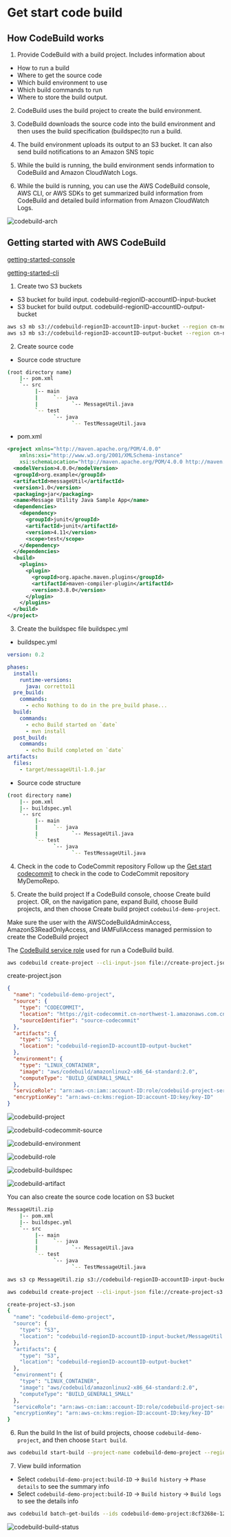 # Get start code build

## How CodeBuild works

1. Provide CodeBuild with a build project. 
Includes information about 
- How to run a build
- Where to get the source code
- Which build environment to use
- Which build commands to run
- Where to store the build output.

2. CodeBuild uses the build project to create the build environment.

3. CodeBuild downloads the source code into the build environment and then uses the build specification (buildspec)to run a build. 

4. The build environment uploads its output to an S3 bucket. It can also send build notifications to an Amazon SNS topic

5. While the build is running, the build environment sends information to CodeBuild and Amazon CloudWatch Logs.

6. While the build is running, you can use the AWS CodeBuild console, AWS CLI, or AWS SDKs to get summarized build information from CodeBuild and detailed build information from Amazon CloudWatch Logs.

![codebuild-arch](media/codebuild-arch.png)

## Getting started with AWS CodeBuild
[getting-started-console](https://docs.aws.amazon.com/codebuild/latest/userguide/getting-started.html)

[getting-started-cli](https://docs.aws.amazon.com/codebuild/latest/userguide/getting-started-cli.html)

1. Create two S3 buckets
- S3 bucket for build input. codebuild-regionID-accountID-input-bucket
- S3 bucket for build output. codebuild-regionID-accountID-output-bucket
```bash
aws s3 mb s3://codebuild-regionID-accountID-input-bucket --region cn-northwest-1
aws s3 mb s3://codebuild-regionID-accountID-output-bucket --region cn-northwest-1
```

2. Create source code
- Source code structure
```bash
(root directory name)
    |-- pom.xml
    `-- src
         |-- main
         |     `-- java
         |           `-- MessageUtil.java
         `-- test
               `-- java
                     `-- TestMessageUtil.java
```

- pom.xml
```xml
<project xmlns="http://maven.apache.org/POM/4.0.0" 
    xmlns:xsi="http://www.w3.org/2001/XMLSchema-instance"
    xsi:schemaLocation="http://maven.apache.org/POM/4.0.0 http://maven.apache.org/maven-v4_0_0.xsd">
  <modelVersion>4.0.0</modelVersion>
  <groupId>org.example</groupId>
  <artifactId>messageUtil</artifactId>
  <version>1.0</version>
  <packaging>jar</packaging>
  <name>Message Utility Java Sample App</name>
  <dependencies>
    <dependency>
      <groupId>junit</groupId>
      <artifactId>junit</artifactId>
      <version>4.11</version>
      <scope>test</scope>
    </dependency>	
  </dependencies>
  <build>
    <plugins>
      <plugin>
        <groupId>org.apache.maven.plugins</groupId>
        <artifactId>maven-compiler-plugin</artifactId>
        <version>3.8.0</version>
      </plugin>
    </plugins>
  </build>
</project>
```

3. Create the buildspec file buildspec.yml
- buildspec.yml
```yaml
version: 0.2

phases:
  install:
    runtime-versions:
      java: corretto11
  pre_build:
    commands:
      - echo Nothing to do in the pre_build phase...
  build:
    commands:
      - echo Build started on `date`
      - mvn install
  post_build:
    commands:
      - echo Build completed on `date`
artifacts:
  files:
    - target/messageUtil-1.0.jar
```

- Source code structure
```bash
(root directory name)
    |-- pom.xml
    |-- buildspec.yml
    `-- src
         |-- main
         |     `-- java
         |           `-- MessageUtil.java
         `-- test
               `-- java
                     `-- TestMessageUtil.java
```

4. Check in the code to CodeCommit repository
Follow up the [Get start codecommit](../codecommit/getstart-codecommit.md) to check in the code to CodeCommit repository MyDemoRepo.

5. Create the build project
If a CodeBuild console, choose Create build project. OR, on the navigation pane, expand Build, choose Build projects, and then choose Create build project `codebuild-demo-project`. 

Make sure the user with the AWSCodeBuildAdminAccess, AmazonS3ReadOnlyAccess, and IAMFullAccess managed permission to create the CodeBuild project

The [CodeBuild service role](https://docs.aws.amazon.com/codebuild/latest/userguide/setting-up.html#setting-up-service-role) used for run a CodeBuild build.

```bash
aws codebuild create-project --cli-input-json file://create-project.json --region cn-northwest-1
```

create-project.json
```json
{
  "name": "codebuild-demo-project",
  "source": {
    "type": "CODECOMMIT",
    "location": "https://git-codecommit.cn-northwest-1.amazonaws.com.cn/v1/repos/MyDemoRepo",
    "sourceIdentifier": "source-codecommit"
  },
  "artifacts": {
    "type": "S3",
    "location": "codebuild-regionID-accountID-output-bucket"
  },
  "environment": {
    "type": "LINUX_CONTAINER",
    "image": "aws/codebuild/amazonlinux2-x86_64-standard:2.0",
    "computeType": "BUILD_GENERAL1_SMALL"
  },
  "serviceRole": "arn:aws-cn:iam::account-ID:role/codebuild-project-service-role",
  "encryptionKey": "arn:aws-cn:kms:region-ID:account-ID:key/key-ID"
}
```

![codebuild-project](media/codebuild-project.png)

![codebuild-codecommit-source](media/codebuild-codecommit-source.png)

![codebuild-environment](media/codebuild-environment.png)

![codebuild-role](media/codebuild-role.png)

![codebuild-buildspec](media/codebuild-buildspec.png)

![codebuild-artifact](media/codebuild-artifact.png)


You can also create the source code location on S3 bucket

```bash
MessageUtil.zip
    |-- pom.xml
    |-- buildspec.yml
    `-- src
         |-- main
         |     `-- java
         |           `-- MessageUtil.java
         `-- test
               `-- java
                     `-- TestMessageUtil.java

aws s3 cp MessageUtil.zip s3://codebuild-regionID-accountID-input-bucket/codebuild-demo-project/MessageUtil.zip --region cn-northwest-1

aws codebuild create-project --cli-input-json file://create-project-s3.json --region cn-northwest-1

create-project-s3.json
{
  "name": "codebuild-demo-project",
  "source": {
    "type": "S3",
    "location": "codebuild-regionID-accountID-input-bucket/MessageUtil.zip"
  },
  "artifacts": {
    "type": "S3",
    "location": "codebuild-regionID-accountID-output-bucket"
  },
  "environment": {
    "type": "LINUX_CONTAINER",
    "image": "aws/codebuild/amazonlinux2-x86_64-standard:2.0",
    "computeType": "BUILD_GENERAL1_SMALL"
  },
  "serviceRole": "arn:aws-cn:iam::account-ID:role/codebuild-project-service-role",
  "encryptionKey": "arn:aws-cn:kms:region-ID:account-ID:key/key-ID"
}
```

6. Run the build
In the list of build projects, choose `codebuild-demo-project`, and then choose `Start build`.
```bash
aws codebuild start-build --project-name codebuild-demo-project --region cn-northwest-1
```

7. View build information
- Select `codebuild-demo-project:build-ID` -> `Build history` -> `Phase details` to see the summary info
- Select `codebuild-demo-project:build-ID` -> `Build history` -> `Build logs` to see the details info
```bash
aws codebuild batch-get-builds --ids codebuild-demo-project:8cf3268e-1210-4cd5-bc42-02db2decdfbf --region cn-northwest-1 --query 'builds[*].[id,currentPhase,buildStatus,phases[*].[phaseType, phaseStatus, contexts]]'
```
![codebuild-build-status](media/codebuild-build-status.png)